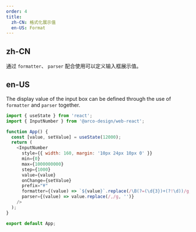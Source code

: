 ```yaml
---
order: 4
title:
  zh-CN: 格式化展示值
  en-US: Format
---
```


## zh-CN

通过 `formatter`、 `parser` 配合使用可以定义输入框展示值。

## en-US

The display value of the input box can be defined through the use of `formatter` and `parser` together.

```js
import { useState } from 'react';
import { InputNumber } from '@arco-design/web-react';

function App() {
  const [value, setValue] = useState(12000);
  return (
    <InputNumber
      style={{ width: 160, margin: '10px 24px 10px 0' }}
      min={0}
      max={1000000000}
      step={1000}
      value={value}
      onChange={setValue}
      prefix="¥"
      formatter={(value) => `${value}`.replace(/\B(?=(\d{3})+(?!\d))/g, ',')}
      parser={(value) => value.replace(/,/g, '')}
    />
  );
}

export default App;
```
